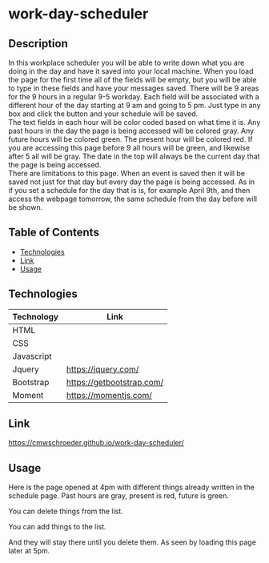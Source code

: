# work-day-scheduler

## Description

In this workplace scheduler you will be able to write down what you are doing in the day and have it saved into your local machine. When you load the page for the first time all of the fields will be empty, but you will be able to type in these fields and have your messages saved. There will be 9 areas for the 9 hours in a regular 9-5 workday. Each field will be associated with a different hour of the day starting at 9 am and going to 5 pm. Just type in any box and click the button and your schedule will be saved.  
The text fields in each hour will be color coded based on what time it is. Any past hours in the day the page is being accessed will be colored gray. Any future hours will be colored green. The present hour will be colored red. If you are accessing this page before 9 all hours will be green, and likewise after 5 all will be gray. The date in the top will always be the current day that the page is being accessed.  
There are limitations to this page. When an event is saved then it will be saved not just for that day but every day the page is being accessed. As in if you set a schedule for the day that is is, for example April 9th, and then access the webpage tomorrow, the same schedule from the day before will be shown. 

## Table of Contents

* [Technologies](#technologies)
* [Link](#link)
* [Usage](#usage)

## Technologies

| Technology | Link |
| -------- | ------|
| HTML |    |
| CSS |    |
| Javascript|    |
| Jquery | https://jquery.com/ |
| Bootstrap | https://getbootstrap.com/ |
| Moment | https://momentjs.com/
## Link

https://cmwschroeder.github.io/work-day-scheduler/

## Usage

Here is the page opened at 4pm with different things already written in the schedule page. Past hours are gray, present is red, future is green.

You can delete things from the list.

You can add things to the list.

And they will stay there until you delete them. As seen by loading this page later at 5pm.